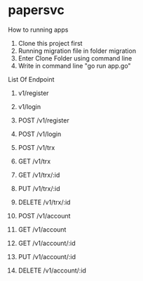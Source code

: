 # papersvc

How to running apps

1. Clone this project first
2. Running migration file in folder migration
3. Enter Clone Folder using command line
4. Write in command line "go run app.go"

List Of Endpoint
1. v1/register
2. v1/login

1. POST   /v1/register              
2. POST   /v1/login                 
3. POST   /v1/trx                   
4. GET    /v1/trx                  
5. GET    /v1/trx/:id              
6. PUT    /v1/trx/:id             
7. DELETE /v1/trx/:id              
8. POST   /v1/account              
9. GET    /v1/account               
10. GET    /v1/account/:id          
11. PUT    /v1/account/:id          
12. DELETE /v1/account/:id   
